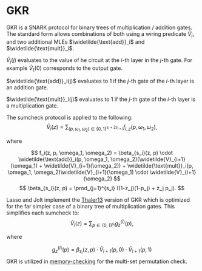 # GKR
GKR is a SNARK protocol for binary trees of multiplication / addition gates. The standard form allows combinations of both using a wiring predicate $\widetilde{V}_i$, and two additional MLEs $\widetilde{\text{add}}_i$ and $\widetilde{\text{mult}}_i$. 

$\widetilde{V}_i(j)$ evaluates to the value of he circuit at the $i$-th layer in the $j$-th gate. For example $\widetilde{V}_1(0)$ corresponds to the output gate.

$\widetilde{\text{add}}_i(j)$ evaluates to 1 if the $j$-th gate of the $i$-th layer is an addition gate.

$\widetilde{\text{mult}}_i(j)$ evaluates to 1 if the $j$-th gate of the $i$-th layer is a multiplication gate.

The sumcheck protocol is applied to the following:
$$
\widetilde{V}_i(z) = \sum_{(p,\omega_1,\omega_2) \in \{0,1\}^{s_i+2s_{i+1}}} f_{i,z}(p,\omega_1,\omega_2),
$$

where

$$
f_i(z, p, \omega_1, \omega_2) = \beta_{s_i}(z, p) \cdot \widetilde{\text{add}}_i(p, \omega_1, \omega_2)(\widetilde{V}_{i+1}(\omega_1) + \widetilde{V}_{i+1}(\omega_2)) + \widetilde{\text{mult}}_i(p, \omega_1, \omega_2)\widetilde{V}_{i+1}(\omega_1) \cdot \widetilde{V}_{i+1}(\omega_2)
$$
$$
\beta_{s_i}(z, p) = \prod_{j=1}^{s_i} ((1-z_j)(1-p_j) + z_j p_j).
$$


Lasso and Jolt implement the [Thaler13](https://eprint.iacr.org/2013/351.pdf) version of GKR which is optimized for the far simpler case of a binary tree of multiplication gates. This simplifies each sumcheck to:
$$
\widetilde{V}_i(z) = \sum_{p \in \{0,1\}^{s_i}} g^{(i)}_z(p),
$$

where

$$
g^{(i)}_z(p) = \beta_{s_i}(z, p) \cdot \widetilde{V}_{i+1}(p,0) \cdot \widetilde{V}_{i+1}(p,1)
$$
GKR is utilized in [memory-checking](./memory-checking.html) for the multi-set permutation check.
